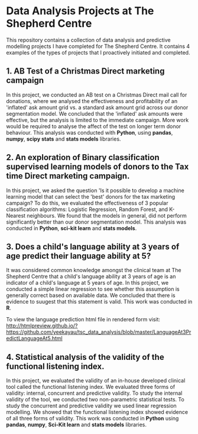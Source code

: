 # Data Analysis Projects at The Shepherd Centre
This repository contains a collection of data analysis and predictive modelling projects I have completed for The Shepherd Centre. It contains 4 examples of the types of projects that I proactively initiated and completed.

## 1. AB Test of a Christmas Direct marketing campaign

In this project, we conducted an AB test on a Christmas Direct mail call for donations, where we analysed the effectiveness and profitability of an 'inflated' ask amount grid vs. a standard ask amount grid across our donor segmentation model. We concluded that the 'inflated' ask amounts were effective, but the analysis is limited to the immediate campaign. More work would be required to analyse the affect of the test on longer term donor behaviour. This analysis was conducted with **Python**, using **pandas**, **numpy**, **scipy stats** and **stats models** libraries.

## 2. An exploration of Binary classification supervised learning models of donors to the Tax time Direct marketing campaign.

In this project, we asked the question 'Is it possible to develop a machine learning model that can select the 'best' donors for the tax marketing campaign? To do this, we evaluated the effectiveness of 3 popular classification algorithms: Logistic Regression, Random Forest, and K-Nearest neighbours. We found that the models in general, did not perform significantly better than our donor segmentation model. This analysis was conducted in **Python**, **sci-kit learn** and **stats models**.

## 3. Does a child's language ability at 3 years of age predict their language ability at 5?

It was considered common knowledge amongst the clinical team at The Shepherd Centre that a child's language ability at 3 years of age is an indicator of a child's language at 5 years of age. In this project, we conducted a simple linear regression to see whether this assumption is generally correct based on available data. We concluded that there is evidence to suugest that this statement is valid. This work was conducted in **R**.  

To view the language prediction html file in rendered form visit:
http://htmlpreview.github.io/?https://github.com/yeekayau/tsc_data_analysis/blob/master/LanguageAt3PredictLanguageAt5.html 


## 4. Statistical analysis of the validity of the functional listening index.

In this project, we evaluated the validity of an in-house developed clinical tool called the functional listening index. We evaluated three forms of validity: internal, concurrent and predictive validity. To study the internal validity of the tool, we conducted two non-parametric statistical tests. To study the concurrent and predictive validity we used linear regression modelling. We showed that the functional listening index showed evidence of all three forms of validity. This work was conducted in **Python** using **pandas**, **numpy**, **Sci-Kit learn** and **stats models** libraries.
